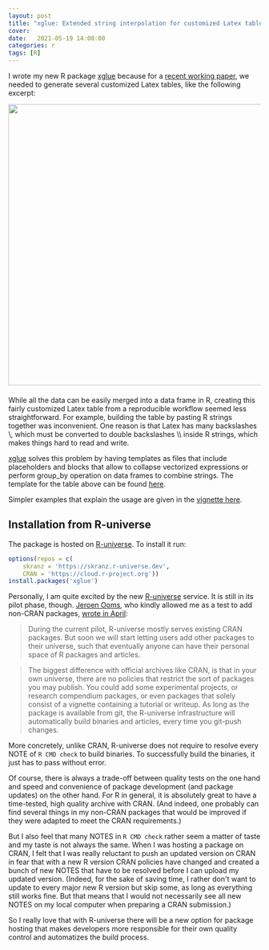 ```yaml
---
layout: post
title: "xglue: Extended string interpolation for customized Latex tables and more."
cover: 
date:   2021-05-19 14:00:00
categories: r
tags: [R]
---
```



I wrote my new R package [xglue](https://github.com/skranz/xglue) because for a [recent working paper](https://papers.ssrn.com/sol3/papers.cfm?abstract_id=3848786), we needed to generate several customized Latex tables, like the following excerpt:

<center>
<img src="http://skranz.github.io/images/xglue_latex.PNG" style="max-width: 100%; width: 40em; margin-bottom: 0.5em;">
</center>

While all the data can be easily merged into a data frame in R, creating this fairly customized Latex table from a reproducible workflow seemed less straightforward. For example, building the table by pasting R strings together was inconvenient. One reason is that Latex has many backslashes \\, which must be converted to double backslashes \\\\ inside R strings, which makes things hard to read and write.


[xglue](https://github.com/skranz/xglue) solves this problem by having templates as files that include placeholders and blocks that allow to collapse vectorized expressions or perform group_by operation on data frames to combine strings. The template for the table above can be found [here](https://raw.githubusercontent.com/skranz/xglue/main/inst/examples/randomization_tests_tpl.tex). 

Simpler examples that explain the usage are given in the [vignette here](https://skranz.github.io/xglue/articles/xglue.html).

## Installation from R-universe

The package is hosted on [R-universe](https://skranz.r-universe.dev/ui#builds). To install it run:

```r
options(repos = c(
    skranz = 'https://skranz.r-universe.dev',
    CRAN = 'https://cloud.r-project.org'))
install.packages('xglue')
```

Personally, I am quite excited by the new [R-universe](https://r-universe.dev/) service. It is still in its pilot phase, though.  [Jeroen Ooms](https://ropensci.org/author/jeroen-ooms/), who kindly allowed me as a test to add non-CRAN packages, [wrote in April](https://ropensci.org/blog/2021/04/09/r-universe-articles/):

> During the current pilot, R-universe mostly serves existing CRAN packages. But soon we will start letting users add other packages to their universe, such that eventually anyone can have their personal space of R packages and articles.

> The biggest difference with official archives like CRAN, is that in your own universe, there are no policies that restrict the sort of packages you may publish. You could add some experimental projects, or research compendium packages, or even packages that solely consist of a vignette containing a tutorial or writeup. As long as the package is available from git, the R-universe infrastructure will automatically build binaries and articles, every time you git-push changes.


More concretely, unlike CRAN, R-universe does not require to resolve every NOTE of `R CMD check` to build binaries. To successfully build the binaries, it just has to pass without error.

Of course, there is always a trade-off between quality tests on the one hand and speed and convenience of package development (and package updates) on the other hand. For R in general, it is absolutely great to have a time-tested, high quality archive with CRAN. (And indeed, one probably can find several things in my non-CRAN packages that would be improved if they were adapted to meet the CRAN requirements.)

But I also feel that many NOTES in `R CMD check` rather seem a matter of taste and my taste is not always the same. When I was hosting a package on CRAN, I felt that I was really reluctant to push an updated version on CRAN in fear that with a new R version CRAN policies have changed and created a bunch of new NOTES that have to be resolved before I can upload my updated version. (Indeed, for the sake of saving time, I rather don't want to update to every major new R version but skip some, as long as everything still works fine. But that means that I would not necessarily see all new NOTES on my local computer when preparing a CRAN submission.)

So I really love that with R-universe there will be a new option for package hosting that makes developers more responsible for their own quality control and automatizes the build process.



